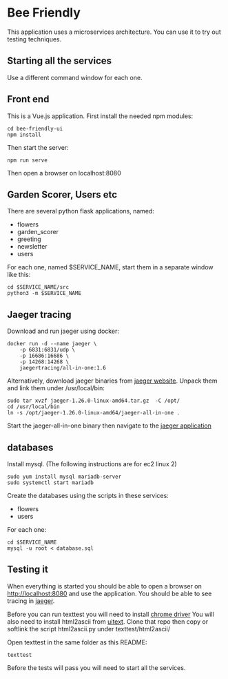 Bee Friendly
=============

This application uses a microservices architecture. You can use it to try out testing techniques.

Starting all the services
-------------------------

Use a different command window for each one. 

## Front end

This is a Vue.js application. First install the needed npm modules:

	cd bee-friendly-ui
	npm install 
	
Then start the server:

	npm run serve

Then open a browser on localhost:8080
	

## Garden Scorer, Users etc

There are several python flask applications, named:

- flowers
- garden_scorer
- greeting
- newsletter
- users

For each one, named $SERVICE_NAME, start them in a separate window like this:

	cd $SERVICE_NAME/src
	python3 -m $SERVICE_NAME

## Jaeger tracing

Download and run jaeger using docker:

	docker run -d --name jaeger \
	    -p 6831:6831/udp \
    	-p 16686:16686 \
    	-p 14268:14268 \
    	jaegertracing/all-in-one:1.6

Alternatively, download jaeger binaries from [jaeger website](https://www.jaegertracing.io/download/). Unpack them and
link them under /usr/local/bin:

    sudo tar xvzf jaeger-1.26.0-linux-amd64.tar.gz  -C /opt/
    cd /usr/local/bin
    ln -s /opt/jaeger-1.26.0-linux-amd64/jaeger-all-in-one .
    
Start the jaeger-all-in-one binary then navigate to the [jaeger application](http://localhost:16686/) 

## databases

Install mysql. (The following instructions are for ec2 linux 2)

    sudo yum install mysql mariadb-server
    sudo systemctl start mariadb

Create the databases using the scripts in these services:

- flowers
- users

For each one:

    cd $SERVICE_NAME
    mysql -u root < database.sql
    

## Testing it

When everything is started you should be able to open a browser on [http://localhost:8080](http://localhost:8080) and use the application. 
You should be able to see tracing in [jaeger](http://localhost:16686/).

Before you can run texttest you will need to install [chrome driver](https://sites.google.com/chromium.org/driver/)
You will also need to install html2ascii from [uitext](https://github.com/texttest/uitext). Clone that repo then 
copy or softlink the script html2ascii.py under texttest/html2ascii/

Open texttest in the same folder as this README:

    texttest
    
Before the tests will pass you will need to start all the services.

